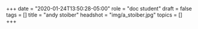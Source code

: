 +++
date = "2020-01-24T13:50:28-05:00"
role = "doc student"
draft = false
tags = []
title = "andy stoiber"
headshot = "img/a_stoiber.jpg"
topics = []
+++
